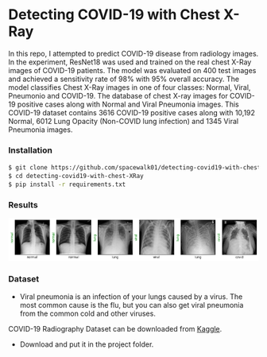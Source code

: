# Detecting COVID-19 with Chest X-Ray

In this repo, I attempted to predict COVID-19 disease from radiology images. In the experiment, ResNet18 was used and trained on the real chest X-Ray images of COVID-19 patients. The model was evaluated on 400 test images and achieved a sensitivity rate of 98% with 95% overall accuracy. The model classifies Chest X-Ray images in one of four classes: Normal, Viral, Pneumonio and COVID-19. The database of chest X-ray images for COVID-19 positive cases along with Normal and Viral Pneumonia images. This COVID-19 dataset contains 3616 COVID-19 positive cases along with 10,192 Normal, 6012 Lung Opacity (Non-COVID lung infection) and 1345 Viral Pneumonia images.


### Installation
```bash
$ git clone https://github.com/spacewalk01/detecting-covid19-with-chest-XRay
$ cd detecting-covid19-with-chest-XRay
$ pip install -r requirements.txt
```
### Results

![alt text](covid_prediction.png)

### Dataset

- Viral pneumonia is an infection of your lungs caused by a virus. The most common cause is the flu, but you can also get viral pneumonia from the common cold and other viruses.

COVID-19 Radiography Dataset can be downloaded from [Kaggle](https://www.kaggle.com/tawsifurrahman/covid19-radiography-database). 
- Download and put it in the project folder.



